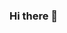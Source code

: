 ### Hi there 👋

<!--
**Flavio008/Flavio008** is a ✨ _special_ ✨ repository because its `README.md` (this file) appears on your GitHub profile.

### Where to find me

- www.linkedin.com/in/flavio-gez
